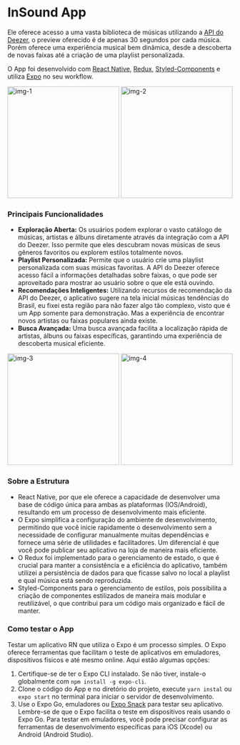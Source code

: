# InSound App

Ele oferece acesso a uma vasta biblioteca de músicas utilizando a [API do Deezer](https://developers.deezer.com/api), o preview oferecido é de apenas 30 segundos por cada música. Porém oferece uma experiência musical bem dinâmica, desde a descoberta de novas faixas até a criação de uma playlist personalizada.

O App foi desenvolvido com [React Native](https://reactnative.dev/), [Redux](https://redux.js.org/), [ Styled-Components](https://styled-components.com/) e utiliza [Expo](https://expo.dev/) no seu workflow.

<div>
  <img alt="img-1" src="https://i.imgur.com/3Aifa5l.jpeg" width="250em" />
  <img alt="img-2" src="https://i.imgur.com/PM4KaVk.jpeg" width="250em" />
</div>

### Principais Funcionalidades

- <b>Exploração Aberta:</b> Os usuários podem explorar o vasto catálogo de músicas, artistas e álbuns diretamente através da integração com a API do Deezer. Isso permite que eles descubram novas músicas de seus gêneros favoritos ou explorem estilos totalmente novos.
  <br />
- <b>Playlist Personalizada:</b> Permite que o usuário crie uma playlist personalizada com suas músicas favoritas. A API do Deezer oferece acesso fácil a informações detalhadas sobre faixas, o que pode ser aproveitado para mostrar ao usuário sobre o que ele está ouvindo.
  <br />
- <b>Recomendações Inteligentes:</b> Utilizando recursos de recomendação da API do Deezer, o aplicativo sugere na tela inicial músicas tendências do Brasil, eu fixei esta região para não fazer algo tão complexo, visto que é um App somente para demonstração. Mas a experiência de encontrar novos artistas ou faixas populares ainda existe.
  <br />
- <b>Busca Avançada:</b> Uma busca avançada facilita a localização rápida de artistas, álbuns ou faixas específicas, garantindo uma experiência de descoberta musical eficiente.

<div>
  <img alt="img-3" src="https://i.imgur.com/xPzTdEl.jpeg" width="250em" />
  <img alt="img-4" src="https://i.imgur.com/KBPDlzB.jpeg" width="250em" />
</div>

### Sobre a Estrutura

- React Native, por que ele oferece a capacidade de desenvolver uma base de código única para ambas as plataformas (IOS/Android), resultando em um processo de desenvolvimento mais eficiente.
  <br />
- O Expo simplifica a configuração do ambiente de desenvolvimento, permitindo que você inicie rapidamente o desenvolvimento sem a necessidade de configurar manualmente muitas dependências e fornece uma série de utilidades e facilitadores. Um diferencial é que você pode publicar seu aplicativo na loja de maneira mais eficiente.
  <br />
- O Redux foi implementado para o gerenciamento de estado, o que é crucial para manter a consistência e a eficiência do aplicativo, também utilizei a persistência de dados para que ficasse salvo no local a playlist e qual música está sendo reproduzida.
  <br />
- Styled-Components para o gerenciamento de estilos, pois possibilita a criação de componentes estilizados de maneira mais modular e reutilizável, o que contribui para um código mais organizado e fácil de manter.

### Como testar o App

Testar um aplicativo RN que utiliza o Expo é um processo simples. O Expo oferece ferramentas que facilitam o teste de aplicativos em emuladores, dispositivos físicos e até mesmo online. Aqui estão algumas opções:

1. Certifique-se de ter o Expo CLI instalado. Se não tiver, instale-o globalmente com `npm install -g expo-cli`.
   <br />
2. Clone o código do App e no diretório do projeto, execute `yarn instal` ou `expo start` no terminal para iniciar o servidor de desenvolvimento.
   <br />
3. Use o Expo Go, emuladores ou [Expo Snack](https://snack.expo.dev/) para testar seu aplicativo.
   Lembre-se de que o Expo facilita o teste em dispositivos reais usando o Expo Go. Para testar em emuladores, você pode precisar configurar as ferramentas de desenvolvimento específicas para iOS (Xcode) ou Android (Android Studio).

